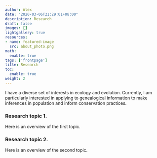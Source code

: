 ```yaml
---
author: Alex
date: "2020-03-06T21:29:01+08:00"
description: Research
draft: false
images: []
lightgallery: true
resources:
- name: featured-image
  src: about_photo.png
math:
  enable: true
tags: ['frontpage']
title: Research
toc:
  enable: true
weight: 2
---
```


I have a diverse set of interests in ecology and evolution. Currently, I am particularly interested in applying to genealogical information to make inferences in population and inform conservation practices.

### Research topic 1.
Here is an overview of the first topic.

### Research topic 2.
Here is an overview of the second topic.

